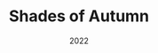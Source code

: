 ---
type: Unity Game
date: 2022
title: Shades of Autumn
text: I designed and created a short video game entitled Shades of Autumn. I coded systems such as a game manager, quest manager, ladder system(harder than you think!), movement system, low resolution aesthesic, dialog system (fully scalable scripts to apply to any npc). Click picture to play!
image: ../../static/images/thumbs/shades.png
url: https://alexjadkins.itch.io/shades-of-autumn
---